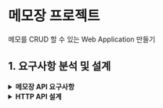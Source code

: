 # 메모장 프로젝트

메모를 CRUD 할 수 있는 Web Application 만들기

## 1. 요구사항 분석 및 설계
<details>
<summary><strong>메모장 API 요구사항</strong></summary>

1. 통신 데이터 형태는 JSON이다.
2. 각각의 메모는 식별자(id), 제목(title), 내용(contents)으로 구성되어 있다.
3. 응답을 각각의 API에 알맞게 해야 한다.
4. 메모를 생성할 수 있다. (CREATE)
    - 메모 생성 시 제목, 내용이 필요하다.
    - 생성된 데이터(식별자, 제목, 내용)가 응답된다.
5. 메모 전체 목록을 조회할 수 있다. (READ)
    - 여러 개의 데이터를 배열 형태로 한번에 응답한다.
    - 데이터가 없는 경우 비어있는 배열 형태로 응답한다.
6. 메모 하나를 조회할 수 있다. (READ)
    - 조회할 memo에 대한 식별자 id값이 필요하다.
    - 조회된 데이터가 응답된다.
    - 조회될 데이터가 없는 경우 Exception이 발생한다.
7. 메모 하나를 전체 수정(덮어쓰기)할 수 있다. (UPDATE)
    - 수정할 memo에 대한 식별자 id값이 필요하다.
    - 수정할 요청 데이터(제목, 내용)가 꼭 필요하다.
    - 수정된 데이터가 응답된다.
    - 수정될 데이터가 없는 경우 Exception이 발생한다.
8. 메모 하나의 제목을 수정(일부 수정)할 수 있다. (UPDATE)
    - 수정할 memo에 대한 식별자 id값이 필요하다.
    - 수정할 요청 데이터(제목)가 꼭 필요하다.
    - 수정된 데이터가 응답된다.
    - 수정될 데이터가 없는 경우 Exception이 발생한다.
9. 메모를 삭제할 수 있다. (DELETE)
    - 삭제할 memo에 대한 식별자 id값이 필요하다.
    - 삭제될 데이터가 없는 경우 Exception이 발생한다.
</details>

<details>
<summary><strong>HTTP API 설계</strong></summary>

| 기능                      | Method   | URL               | Request                                                   | Response                                                                                                                                                                           |
|-------------------------| -------- | ----------------- |-----------------------------------------------------------| ---------------------------------------------------------------------------------------------------------------------------------------------------------------------------------- |
| 메모<br/>생성<br/>하기        | `POST`   | `/api/memos`      | `{"title": "string", "content": "string"}`          | ✔️ **201 Created**<br/>`{"id": 1, "title": "string", "content": "string"}`                                                                              |
| 메모<br/>전체<br/>조회<br/>하기 | `GET`    | `/api/memos`      | (없음)                                                      | ✔️ **200 OK**<br>`[{ "id": 1, "title": "string", "content": "string" }, { "id": 2, "title": "string", "content": "string" }]`<br>데이터가 없을 경우:<br>`[]` |
| 메모<br/>단건<br/>조회<br/>하기 | `GET`    | `/api/memos/{id}` | (없음)                                                      | ✔️ **200 OK**<br>`{"id": 1, "title": "string", "content": "string"}`<br>❌ **404 Not Found**: 해당 식별자의 메모가 존재하지 않는 경우                                    |
| 메모<br/>수정               | `PUT`    | `/api/memos/{id}` | `{"title": "string", "content": "string"}` | ✔️ **200 OK**<br>`{"id": 1, "title": "string", "content": "string"}`<br>❌ **404 Not Found**: 존재하지 않는 메모<br>❌ **400 Bad Request**: 필수값 누락               |
| 메모<br/>제목<br/>수정        | `PATCH`  | `/api/memos/{id}` | `{"title": "string"}`                   | ✔️ **200 OK**<br>`{"id": 1, "title": "string", "content": "string"}`<br>❌ **404 Not Found**: 존재하지 않는 메모<br>❌ **400 Bad Request**: 필수값 누락               |
| 메모<br/>삭제<br/>하기        | `DELETE` | `/api/memos/{id}` | (없음)                                                      | ✔️ **200 OK**<br>❌ **404 Not Found**: 해당 식별자의 메모가 존재하지 않는 경우                                                                                                                       |
</details>

    